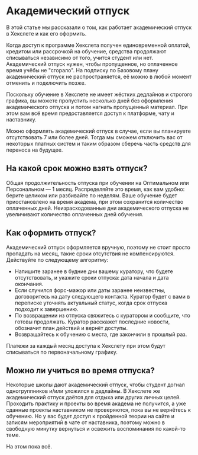 # Академический отпуск

В этой статье мы рассказали о том, как работает академический отпуск в Хекслете и как его оформить.

Когда доступ к программе Хекслета получен единовременной оплатой, кредитом или рассрочкой на обучение, средства продолжают списываться независимо от того, учится студент или нет. Академический отпуск нужен, чтобы пропущенное, но оплаченное время учёбы не "сгорало". На подписку по Базовому плану академический отпуск не распространяется, её можно в любой момент отменить и подключить позже.

Поскольку обучение в Хекслете не имеет жёстких дедлайнов и строгого графика, вы можете пропустить несколько дней без оформления академического отпуска и потом нагнать пропущенный материал. При этом вам всё время предоставляется доступ к платформе, чату и наставнику.

Можно оформлять академический отпуск в случае, если вы планируете отсутствовать 7 или более дней. Тогда мы сможем отключить вас от некоторых платных систем и таким образом сберечь часть средств для переноса на будущее.

## На какой срок можно взять отпуск?

Общая продолжительность отпуска при обучении на Оптимальном или Персональном — 1 месяц. Распределяйте это время, как вам удобно: берите целиком или разбивайте по неделям. Ваше обучение будет приостановлено на время академа, при этом сохранится количество оплаченных дней. Неизрасходованные дни академического отпуска не увеличивают количество оплаченных дней обучения.

## Как оформить отпуск?

Академический отпуск оформляется вручную, поэтому не стоит просто пропадать на месяц, такие сроки отсутствия не компенсируются. Действуйте по следующему алгоритму:

- Напишите заранее в будние дни вашему куратору, что будете отсутствовать, и укажите сроки отпуска: дата начала и дата окончания.
- Если случился форс-мажор или даты заранее неизвестны, договоритесь на дату следующего контакта. Куратор будет с вами в переписке уточнять актуальный статус, когда срок отпуска подходит к завершению.
- По возвращении из отпуска свяжитесь с куратором и сообщите, что готовы продолжать. Куратор расскажет последние новости, обозначит план действий и вернёт доступы.
- Возвращайтесь к обучению с места, где закончили в прошлый раз.

Платежи за каждый месяц доступа к Хекслету при этом будут списываться по первоначальному графику.

## Можно ли учиться во время отпуска?

Некоторые школы дают академический отпуск, чтобы студент догнал одногруппников и/или уложился в дедлайны. В Хекслете же академический отпуск даётся для отдыха или других личных целей. Проходить практику и проекты во время академа не получится, а уже сданные проекты наставником не проверяются, пока вы не вернётесь к обучению. Но у вас будет доступ к пройденной теории на сайте и записям мероприятий в чате от наставника, поэтому можно в свободную минутку вернуться и освежить воспоминания по какой-то теме.

На этом пока всё.
